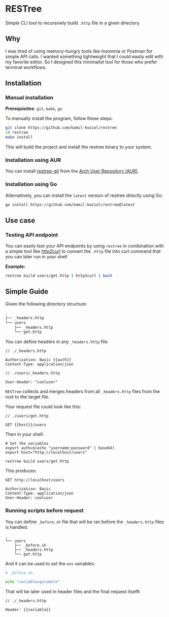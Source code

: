 # RESTree

Simple CLI tool to recursively build `.http` file in a given directory

## Why

I was tired of using memory-hungry tools like Insomnia or Postman for simple API calls. I wanted something lightweight that I could easily edit with my favorite editor. So I designed this minimalist tool for those who prefer terminal workflows.


## Installation

### Manual installation

**Prerequisites**: `git`, `make`, `go`

To manually install the program, follow these steps:

```sh
git clone https://github.com/kamil-koziol/restree
cd restree
make install
```

This will build the project and install the restree binary to your system.

### Installation using AUR

You can install [restree-git](https://aur.archlinux.org/packages/restree-git) from the [Arch User Repository (AUR)](https://aur.archlinux.org).

### Installation using Go

Alternatively, you can install the `latest` version of restree directly using Go:

```sh
go install https://github.com/kamil-koziol/restree@latest
```

## Use case

### Testing API endpoint

You can easily test your API endpoints by using `restree` in combination with a simple tool like [http2curl](https://github.com/kamil-koziol/http2curl) to convert the `.http` file into curl command that you can later run in your shell


**Example:**

```sh
restree build users/get.http | http2curl | bash
```

## Simple Guide

Given the following directory structure:

```sh
.
├── _headers.http
└── users
    ├── _headers.http
    └── get.http
```

You can define headers in any `_headers.http` file:
```
// ./_headers.http

Authorization: Basic {{auth}}
Content-Type: application/json
```

```
// ./users/_headers.http

User-Header: "cooluser"
```

`RESTree` collects and merges headers from all `_headers.http` files from the root to the target file.

Your request file could look like this:
```
// ./users/get.http

GET {{host}}/users
```

Then in your shell:
```
# Set the variables
export auth=$(echo "username:password" | base64)
export host="http://localhost/users"

restree build users/get.http
```

This produces:
```
GET http://localhost/users

Authorization: Basic
Content-Type: application/json
User-Header: cooluser
```

### Running scripts before request

You can define `_before.sh` file that will be ran before the `_headers.http` files is handled.

```
.
└── users
    ├── _before.sh
    ├── _headers.http
    └── get.http
```

And it can be used to set the `env` variables:


```bash
# _before.sh

echo "variable=gucamole"
```

That will be later used in header files and the final request itselft:

```
// ./_headers.http

Header: {{variable}}
```
